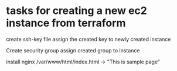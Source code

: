 #  tasks for creating a new ec2 instance from terraform

create ssh-key file
assign the created key to newly created instance

Create security group
assign created group to instance


install nginx
/var/www/html/index.html -> "This is sample page"